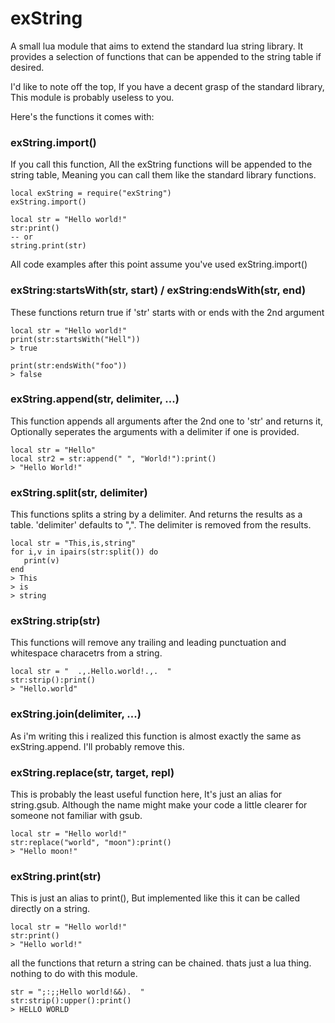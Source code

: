 # exString
A small lua module that aims to extend the standard lua string library.
It provides a selection of functions that can be appended to the string table if desired.

I'd like to note off the top, If you have a decent grasp of the standard library, This module is probably useless to you.

Here's the functions it comes with:
### exString.import()
If you call this function, All the exString functions will be appended to the string table, Meaning you can call them like the standard library functions.
```
local exString = require("exString")
exString.import()

local str = "Hello world!"
str:print()
-- or
string.print(str)
```
All code examples after this point assume you've used exString.import()

### exString:startsWith(str, start) / exString:endsWith(str, end)
These functions return true if 'str' starts with or ends with the 2nd argument
```
local str = "Hello world!"
print(str:startsWith("Hell"))
> true

print(str:endsWith("foo"))
> false
```

### exString.append(str, delimiter, ...)
This function appends all arguments after the 2nd one to 'str' and returns it,
Optionally seperates the arguments with a delimiter if one is provided.
```
local str = "Hello"
local str2 = str:append(" ", "World!"):print()
> "Hello World!"
```

### exString.split(str, delimiter)
This functions splits a string by a delimiter. And returns the results as a table. 'delimiter' defaults to ",". The delimiter is removed from the results.
```
local str = "This,is,string"
for i,v in ipairs(str:split()) do
   print(v)
end
> This
> is
> string
```

### exString.strip(str)
This functions will remove any trailing and leading punctuation and whitespace characetrs from a string.
```
local str = "  .,.Hello.world!.,.  "
str:strip():print()
> "Hello.world"
```

### exString.join(delimiter, ...)
As i'm writing this i realized this function is almost exactly the same as exString.append. I'll probably remove this.

### exString.replace(str, target, repl)
This is probably the least useful function here, It's just an alias for string.gsub. Although the name might make your code a little clearer for someone not familiar with gsub.
```
local str = "Hello world!"
str:replace("world", "moon"):print()
> "Hello moon!"
```

### exString.print(str)
This is just an alias to print(), But implemented like this it can be called directly on a string.
```
local str = "Hello world!"
str:print()
> "Hello world!"
```

all the functions that return a string can be chained. thats just a lua thing. nothing to do with this module.
```
str = ";:;;Hello world!&&).  "
str:strip():upper():print()
> HELLO WORLD
```

